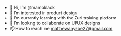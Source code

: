 - 👋 Hi, I’m @mamoblack
- 👀 I’m interested in product design
- 🌱 I’m currently learning with the Zuri training platform
- 💞️ I’m looking to collaborate on UI/UX designs
- 📫 How to reach me matthewanyebe27@gmail.com

<!---
mamoblack/mamoblack is a ✨ special ✨ repository because its `README.md` (this file) appears on your GitHub profile.
You can click the Preview link to take a look at your changes.
--->
